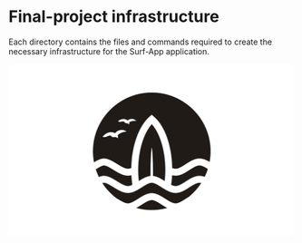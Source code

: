 # Final-project infrastructure 
Each directory contains the files and commands required to create the necessary infrastructure for the Surf-App application.

![appLogo](surf-app-logo.jpg)
